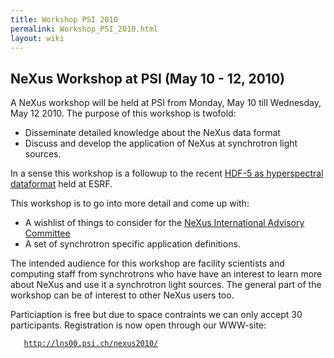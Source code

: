 ```yaml
---
title: Workshop PSI 2010
permalink: Workshop_PSI_2010.html
layout: wiki
---
```


NeXus Workshop at PSI (May 10 - 12, 2010)
-----------------------------------------

A NeXus workshop will be held at PSI from Monday, May 10 till Wednesday,
May 12 2010. The purpose of this workshop is twofold:

-   Disseminate detailed knowledge about the NeXus data format
-   Discuss and develop the application of NeXus at synchrotron light
    sources.

In a sense this workshop is a followup to the recent [HDF-5 as
hyperspectral
dataformat](http://www.esrf.eu/events/conferences/hdf5-as-hyperspectral-data-analysis-format)
held at ESRF.

This workshop is to go into more detail and come up with:

-   A wishlist of things to consider for the [NeXus International
    Advisory Committee](NIAC.html "wikilink")
-   A set of synchrotron specific application definitions.

The intended audience for this workshop are facility scientists and
computing staff from synchrotrons who have have an interest to learn
more about NeXus and use it a synchrotron light sources. The general
part of the workshop can be of interest to other NeXus users too.

Particiaption is free but due to space contraints we can only accept 30
participants. Registration is now open through our WWW-site:

`   `[`http://lns00.psi.ch/nexus2010/`](http://lns00.psi.ch/nexus2010/)
